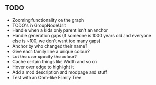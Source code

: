 ﻿## TODO
 * Zooming functionality on the graph
 * TODO's in GroupNodeUnit
 * Handle when a kids only parent isn't an anchor
 * Handle generation gaps (If someone is 1000 years old and everyone else is ~100, we don't want too many gaps)
 * Anchor by who changed their name?
 * Give each family line a unique colour?
 * Let the user specify the colour?
 * Cache certain things like Width and so on
 * Hover over edge to highlight it
 * Add a mod description and modpage and stuff
 * Test with an Ohm-like Family Tree